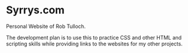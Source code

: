 # Syrrys.com

Personal Website of Rob Tulloch.  

The development plan is to use this to practice CSS and other HTML and scripting skills while providing links to the websites for my other projects.
